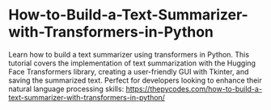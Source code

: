 # How-to-Build-a-Text-Summarizer-with-Transformers-in-Python
Learn how to build a text summarizer using transformers in Python. This tutorial covers the implementation of text summarization with the Hugging Face Transformers library, creating a user-friendly GUI with Tkinter, and saving the summarized text. Perfect for developers looking to enhance their natural language processing skills:
https://thepycodes.com/how-to-build-a-text-summarizer-with-transformers-in-python/
